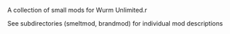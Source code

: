 A collection of small mods for Wurm Unlimited.r

See subdirectories (smeltmod, brandmod) for individual mod descriptions

